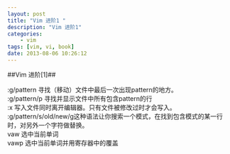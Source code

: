 ```yaml
---
layout: post  
title: "Vim 进阶1 "  
description: "Vim 进阶1"  
categories:
    - vim
tags: [vim, vi, book]  
date: 2013-08-06 10:26:12
---
```

##Vim 进阶[1]##

:g/pattern 寻找（移动）文件中最后一次出现pattern的地方。  
:g/pattern/p 寻找并显示文件中所有包含pattern的行  
:x 写入文件同时离开编辑器。只有文件被修改过时才会写入。  
:g/pattern/s/old/new/g这种语法让你搜索一个模式，在找到包含模式的某一行时，对另外一个字符做替换。  
vaw 选中当前单词  
vawp 选中当前单词并用寄存器中的覆盖  
